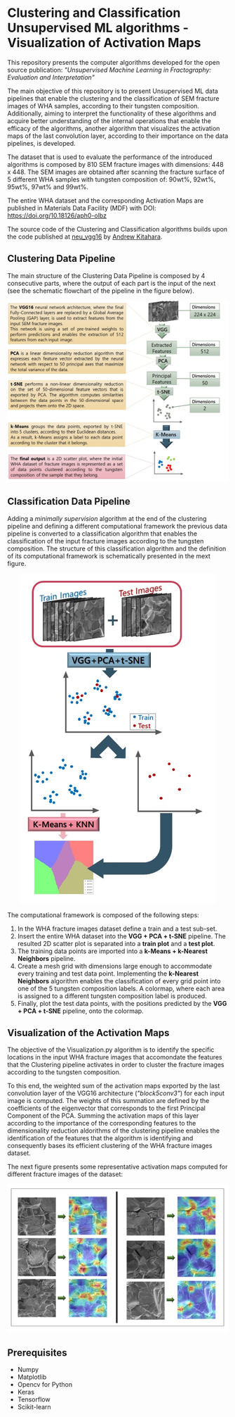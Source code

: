 # Clustering and Classification Unsupervised ML algorithms - Visualization of Activation Maps

This repository presents the computer algorithms developed for the open source publication: *"Unsupervised Machine Learning in Fractography: Evaluation and Interpretation"*

The main objective of this repository is to present Unsupervised ML data pipelines that enable the clustering and the classification of SEM fracture images of WHA samples, according to their tungsten composition. Additionally, aiming to interpret the functionality of these algorithms and acquire better understanding of the internal operations that enable the efficacy of the algorithms, another algorithm that visualizes the activation maps of the last convolution layer, according to their importance on the data pipelines, is developed.

The dataset that is used to evaluate the performance of the introduced algorithms is composed by 810 SEM fracture images with dimensions: 448 x 448. The SEM images are obtained after scanning the fracture surface of 5 different WHA samples with tungsten composition of: 90wt%, 92wt%, 95wt%, 97wt% and 99wt%. 

The entire WHA dataset and the corresponding Activation Maps are published in Materials Data Facility (MDF) with DOI: https://doi.org/10.18126/aph0-olbz

The source code of the Clustering and Classification algorithms builds upon the code published at [neu_vgg16](https://github.com/arkitahara/neu_vgg16) by [Andrew Kitahara](https://github.com/arkitahara).

## Clustering Data Pipeline

The main structure of the Clustering Data Pipeline is composed by 4 consecutive parts, where the output of each part is the input of the next (see the schematic flowchart of the pipeline in the figure below). 

<p align="center">
  <img src="Images/cluster_pipeline_comments.jpg">
</p>



## Classification Data Pipeline

Adding a *minimally supervision* algorithm at the end of the clustering pipeline and defining a different computational framework the previous data pipeline is converted to a classification algorithm that enables the classification of the input fracture images according to the tungsten composition. The structure of this classification algorithm and the definition of its computational framework is schematically presented in the mext figure.

<p align="center">
  <img src="Images/classification_pipeline.jpg">
</p>

The computational framework is composed of the following steps:

1. In the WHA fracture images dataset define a train and a test sub-set.
2. Insert the entire WHA dataset into the **VGG + PCA + t-SNE** pipeline. The resulted 2D scatter plot is separated into a **train plot** and a **test plot**.
3. The training data points are imported into a **k-Means + k-Nearest Neighbors** pipeline.
4. Create a mesh grid with dimensions large enough to accommodate every training and test data point. Implementing the  **k-Nearest Neighbors** algorithm enables the classification of every grid point into one of the 5 tungsten composition labels. A colormap, where each area is assigned to a different tungsten composition label is produced.
5. Finally, plot the test data points, with the positions predicted by the **VGG + PCA + t-SNE** pipeline, onto the colormap.


## Visualization of the Activation Maps

The objective of the Visualization.py algorithm is to identify the specific locations in the input WHA fracture images that accomondate the features that the Clustering pipeline activates in order to cluster the fracture images according to the tungsten composition. 

To this end, the weighted sum of the activation maps exported by the last convolution layer of the VGG16 architecture (*"block5conv3"*) for each input image is computed. The weights of this summation are defined by the coefficients of the eigenvector that corresponds to the first Principal Component of the PCA. Summing the activation maps of this layer according to the importance of the corresponding features to the dimensionality reduction aldorithms of the clustering pipeline enables the identification of the features that the algorithm is identifying and consequently bases its efficient clustering of the WHA fracture images dataset.

The next figure presents some representative activation maps computed for different fracture images of the dataset:


<p align="center">
  <img src="Images/AM.jpg">
</p>

## Prerequisites

- Numpy
- Matplotlib
- Opencv for Python
- Keras
- Tensorflow
- Scikit-learn
